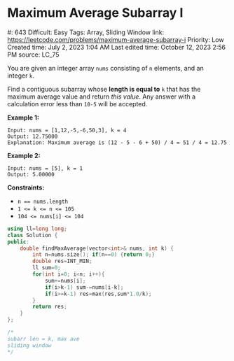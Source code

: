 # Maximum Average Subarray I

#: 643
Difficult: Easy
Tags: Array, Sliding Window
link: https://leetcode.com/problems/maximum-average-subarray-i
Priority: Low
Created time: July 2, 2023 1:04 AM
Last edited time: October 12, 2023 2:56 PM
source: LC_75

You are given an integer array `nums` consisting of `n` elements, and an integer `k`.

Find a contiguous subarray whose **length is equal to** `k` that has the maximum average value and return *this value*. Any answer with a calculation error less than `10-5` will be accepted.

**Example 1:**

```
Input: nums = [1,12,-5,-6,50,3], k = 4
Output: 12.75000
Explanation: Maximum average is (12 - 5 - 6 + 50) / 4 = 51 / 4 = 12.75

```

**Example 2:**

```
Input: nums = [5], k = 1
Output: 5.00000

```

**Constraints:**

- `n == nums.length`
- `1 <= k <= n <= 105`
- `104 <= nums[i] <= 104`

```cpp
using ll=long long;
class Solution {
public:
    double findMaxAverage(vector<int>& nums, int k) {
        int n=nums.size(); if(n==0) {return 0;}
        double res=INT_MIN;
        ll sum=0;
        for(int i=0; i<n; i++){
            sum+=nums[i];
            if(i>k-1) sum-=nums[i-k];
            if(i>=k-1) res=max(res,sum*1.0/k);
        }
        return res;
    }
};

/*
subarr len = k, max ave
sliding window
*/
```